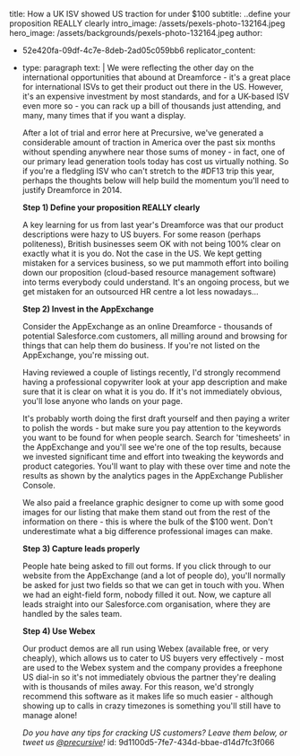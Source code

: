 title: How a UK ISV showed US traction for under $100
subtitle: ..define your proposition REALLY clearly
intro_image: /assets/pexels-photo-132164.jpeg
hero_image: /assets/backgrounds/pexels-photo-132164.jpeg
author:
  - 52e420fa-09df-4c7e-8deb-2ad05c059bb6
replicator_content:
  - 
    type: paragraph
    text: |
      We were reflecting the other day on the international opportunities that abound at Dreamforce - it's a great place for international ISVs to get their product out there in the US. However, it's an expensive investment by most standards, and for a UK-based ISV even more so - you can rack up a bill of thousands just attending, and many, many times that if you want a display.
      
      After a lot of trial and error here at Precursive, we've generated a considerable amount of traction in America over the past six months without spending anywhere near those sums of money - in fact, one of our primary lead generation tools today has cost us virtually nothing. So if you're a fledgling ISV who can't stretch to the #DF13 trip this year, perhaps the thoughts below will help build the momentum you'll need to justify Dreamforce in 2014.
      
      <strong>Step 1) Define your proposition REALLY clearly</strong>
      
      A key learning for us from last year's Dreamforce was that our product descriptions were hazy to US buyers. For some reason (perhaps politeness), British businesses seem OK with not being 100% clear on exactly what it is you do. Not the case in the US. We kept getting mistaken for a services business, so we put mammoth effort into boiling down our proposition (cloud-based resource management software) into terms everybody could understand. It's an ongoing process, but we get mistaken for an outsourced HR centre a lot less nowadays…
      
      <strong>Step 2) Invest in the AppExchange</strong>
      
      Consider the AppExchange as an online Dreamforce - thousands of potential Salesforce.com customers, all milling around and browsing for things that can help them do business. If you're not listed on the AppExchange, you're missing out.
      
      Having reviewed a couple of listings recently, I'd strongly recommend having a professional copywriter look at your app description and make sure that it is clear on what it is you do. If it's not immediately obvious, you'll lose anyone who lands on your page.
      
      It's probably worth doing the first draft yourself and then paying a writer to polish the words - but make sure you pay attention to the keywords you want to be found for when people search. Search for 'timesheets' in the AppExchange and you'll see we're one of the top results, because we invested significant time and effort into tweaking the keywords and product categories. You'll want to play with these over time and note the results as shown by the analytics pages in the AppExchange Publisher Console.
      
      We also paid a freelance graphic designer to come up with some good images for our listing that make them stand out from the rest of the information on there - this is where the bulk of the $100 went. Don't underestimate what a big difference professional images can make.
      
      <strong>Step 3) Capture leads properly</strong>
      
      People hate being asked to fill out forms. If you click through to our website from the AppExchange (and a lot of people do), you'll normally be asked for just two fields so that we can get in touch with you. When we had an eight-field form, nobody filled it out. Now, we capture all leads straight into our Salesforce.com organisation, where they are handled by the sales team.
      
      <strong>Step 4) Use Webex</strong>
      
      Our product demos are all run using Webex (available free, or very cheaply), which allows us to cater to US buyers very effectively - most are used to the Webex system and the company provides a freephone US dial-in so it's not immediately obvious the partner they're dealing with is thousands of miles away. For this reason, we'd strongly recommend this software as it makes life so much easier - although showing up to calls in crazy timezones is something you'll still have to manage alone!
      
      <em>Do you have any tips for cracking US customers? Leave them below, or tweet us <a href="http://twitter.com/precursive">@precursive</a>!</em>
id: 9d1100d5-7fe7-434d-bbae-d14d7fc3f066
